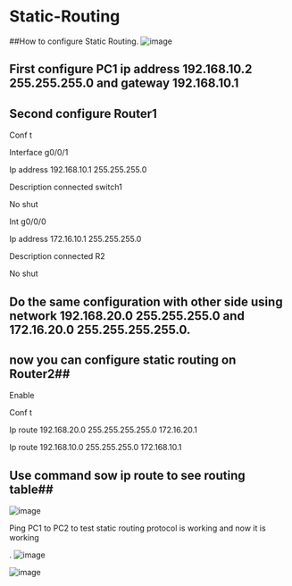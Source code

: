 # Static-Routing

##How to configure Static Routing.
![image](https://github.com/user-attachments/assets/dca93d82-f7de-4f11-b4b6-9e510bcafb88)

 
## First configure PC1 ip address 192.168.10.2 255.255.255.0 and gateway 192.168.10.1
## Second configure Router1 
Conf t

Interface g0/0/1

Ip address 192.168.10.1 255.255.255.0

Description connected switch1

No shut

Int g0/0/0

Ip address 172.16.10.1 255.255.255.0

Description connected R2

No shut

## Do the same configuration with other side using network 192.168.20.0 255.255.255.0 and 172.16.20.0 255.255.255.255.0.
## now you can configure static routing on Router2##


Enable

Conf t

Ip route 192.168.20.0 255.255.255.255.0 172.16.20.1

Ip route 192.168.10.0 255.255.255.0 172.168.10.1

## Use command sow ip route to see routing table##

 ![image](https://github.com/user-attachments/assets/29bf20c1-b2d4-4052-ac8f-be5ba8c710bb)



Ping PC1 to PC2 to test static routing protocol is working and now it is working

 .
![image](https://github.com/user-attachments/assets/7eaa0124-9990-4156-93dc-d638fc66e097)

![image](https://github.com/user-attachments/assets/a706d69e-bd12-4553-99a6-ff8526de6aae)


 
